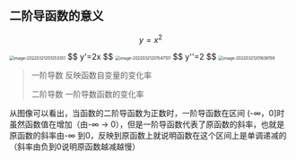 ## 二阶导函数的意义

$$
y=x^2
$$

<img src="https://gitee.com/BossZyy/note_img/raw/master/data/image-20220321201253351.png" alt="image-20220321201253351" style="zoom:50%;" />
$$
y'=2x
$$
<img src="https://gitee.com/BossZyy/note_img/raw/master/data/image-20220321201547101.png" alt="image-20220321201547101" style="zoom:50%;" />
$$
y''=2
$$
<img src="https://gitee.com/BossZyy/note_img/raw/master/data/image-20220321201636158.png" alt="image-20220321201636158" style="zoom:50%;" />

> 一阶导数 反映函数自变量的变化率
>
> 二阶导数 一阶导数函数的变化率

从图像可以看出，当函数的二阶导函数为正数时，一阶导函数在区间 (-∞，0]时虽然函数值在增加（由-∞ -> 0），但是一阶导函数代表了原函数的斜率，也就是原函数的斜率由-∞ 到0，反映到原函数上就说明函数在这个区间上是单调递减的（斜率由负到0说明原函数越减越慢）